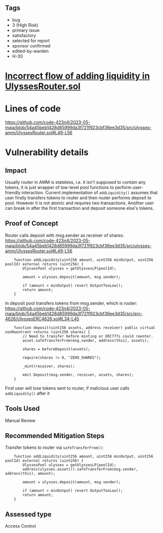 ## Tags

- bug
- 3 (High Risk)
- primary issue
- satisfactory
- selected for report
- sponsor confirmed
- edited-by-warden
- H-30

# [Incorrect flow of adding liquidity in UlyssesRouter.sol](https://github.com/code-423n4/2023-05-maia-findings/issues/201) 

# Lines of code

https://github.com/code-423n4/2023-05-maia/blob/54a45beb1428d85999da3f721f923cbf36ee3d35/src/ulysses-amm/UlyssesRouter.sol#L49-L56


# Vulnerability details

## Impact
Usually router in AMM is stateless, i.e. it isn't supposed to contain any tokens, it is just wrapper of low-level pool functions to perform user-friendly interaction.
Current implementation of `addLiquidity()` assumes that user firstly transfers tokens to router and then router performs deposit to pool. However it is not atomic and requires two transactions.
Another user can break in after the first transaction and deposit someone else's tokens.

## Proof of Concept
Router calls deposit with msg.sender as receiver of shares:
https://github.com/code-423n4/2023-05-maia/blob/54a45beb1428d85999da3f721f923cbf36ee3d35/src/ulysses-amm/UlyssesRouter.sol#L49-L56
```solidity
    function addLiquidity(uint256 amount, uint256 minOutput, uint256 poolId) external returns (uint256) {
        UlyssesPool ulysses = getUlyssesLP(poolId);

        amount = ulysses.deposit(amount, msg.sender);

        if (amount < minOutput) revert OutputTooLow();
        return amount;
    }
```
In deposit pool transfers tokens from msg.sender, which is router:
https://github.com/code-423n4/2023-05-maia/blob/54a45beb1428d85999da3f721f923cbf36ee3d35/src/erc-4626/UlyssesERC4626.sol#L34-L45
```solidity
    function deposit(uint256 assets, address receiver) public virtual nonReentrant returns (uint256 shares) {
        // Need to transfer before minting or ERC777s could reenter.
        asset.safeTransferFrom(msg.sender, address(this), assets);

        shares = beforeDeposit(assets);

        require(shares != 0, "ZERO_SHARES");

        _mint(receiver, shares);

        emit Deposit(msg.sender, receiver, assets, shares);
    }
```

First user will lose tokens sent to router, if malicious user calls `addLiquidity()` after it

## Tools Used
Manual Review

## Recommended Mitigation Steps
Transfer tokens to router via `safeTransferFrom()`:
```solidity
    function addLiquidity(uint256 amount, uint256 minOutput, uint256 poolId) external returns (uint256) {
        UlyssesPool ulysses = getUlyssesLP(poolId);
        address(ulysses.asset()).safeTransferFrom(msg.sender, address(this), amount);

        amount = ulysses.deposit(amount, msg.sender);

        if (amount < minOutput) revert OutputTooLow();
        return amount;
    }
```





## Assessed type

Access Control